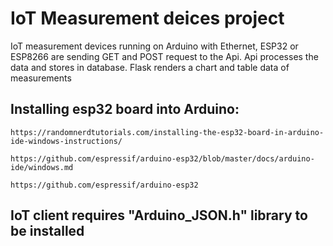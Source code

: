 # IoT Measurement deices project

IoT measurement devices running on Arduino with Ethernet, ESP32 or ESP8266 are sending GET and POST request to the Api.
Api processes the data and stores in database.
Flask renders a chart and table data of measurements

## Installing esp32 board into Arduino:
```url
https://randomnerdtutorials.com/installing-the-esp32-board-in-arduino-ide-windows-instructions/

https://github.com/espressif/arduino-esp32/blob/master/docs/arduino-ide/windows.md

https://github.com/espressif/arduino-esp32
```

## IoT client requires "Arduino_JSON.h" library to be installed

